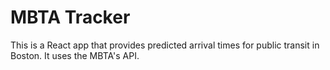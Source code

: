 # MBTA Tracker

This is a React app that provides predicted arrival times for public transit in Boston. It uses the MBTA's API.

